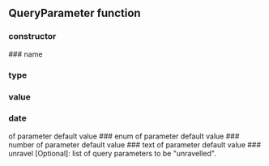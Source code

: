 ## QueryParameter function


### constructor


<ParamField path="type" type="">

</ParamField>
<ParamField path="name" type="">

</ParamField>
<ParamField path="value" type="">

</ParamField>
### name


### type


### value


### date


<ParamField path="name" type="text">
of parameter
</ParamField>
<ParamField path="value" type="text">
default value
</ParamField>
### enum


<ParamField path="name" type="text">
of parameter
</ParamField>
<ParamField path="value" type="text">
default value
</ParamField>
### number


<ParamField path="name" type="text">
of parameter
</ParamField>
<ParamField path="value" type="text">
default value
</ParamField>
### text


<ParamField path="name" type="text">
of parameter
</ParamField>
<ParamField path="value" type="text">
default value
</ParamField>
### unravel


<ParamField path="params" type="text">
[Optional]: list of query parameters to be &quot;unravelled&quot;.
</ParamField>
